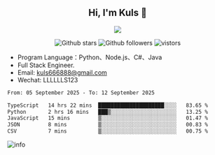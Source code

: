 <h2 align="center"> Hi, I'm Kuls 👋 </h2>
<p align="center">
    <p align="center">
        <img src=" https://avatars.githubusercontent.com/u/42165104?s=460&u=5c7fbf0bce7d4b38a15a44676e6f64b529e47598&v=4"/>
    </p>
    <p align="center">
      <img src="https://img.shields.io/github/stars/hellokuls?style=social" alt="Github stars" />
      <img src="https://img.shields.io/github/followers/hellokuls?style=social" alt="Github followers" />
      <img src="https://visitor-badge.glitch.me/badge?page_id=hellokuls.readme" alt="vistors" />
    </p>
</p>

- Program Language：Python、Node.js、C#、Java
- Full Stack Engineer.
- Email: kuls666888@gmail.com
- Wechat: LLLLLLS123

<!--START_SECTION:waka-->

```txt
From: 05 September 2025 - To: 12 September 2025

TypeScript   14 hrs 22 mins  █████████████████████░░░░   83.65 %
Python       2 hrs 16 mins   ███▒░░░░░░░░░░░░░░░░░░░░░   13.25 %
JavaScript   15 mins         ▒░░░░░░░░░░░░░░░░░░░░░░░░   01.47 %
JSON         8 mins          ▒░░░░░░░░░░░░░░░░░░░░░░░░   00.83 %
CSV          7 mins          ▒░░░░░░░░░░░░░░░░░░░░░░░░   00.75 %
```

<!--END_SECTION:waka-->

![info](https://github-readme-stats.vercel.app/api?username=hellokuls&show_icons=true&count_private=true&hide=prs&theme=default_repocard)



